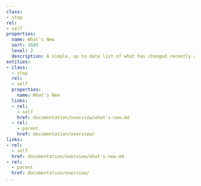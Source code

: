 ```yaml
---
class:
- stop
rel:
- self
properties:
  name: What's New
  sort: 1685
  level: 2
  description: A simple, up to date list of what has changed recently across all documentation.
entities:
- class:
  - stop
  rel:
  - self
  properties:
    name: What's New
  links:
  - rel:
    - self
    href: documentation/overview/what's-new.md
  - rel:
    - parent
    href: documentation/overview/
links:
- rel:
  - self
  href: documentation/overview/what's-new.md
- rel:
  - parent
  href: documentation/overview/
...
```

